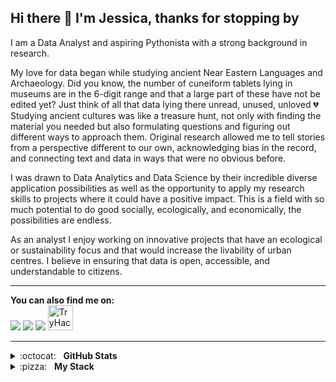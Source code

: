 ## Hi there 👋 I'm Jessica, thanks for stopping by

I am a Data Analyst and aspiring Pythonista with a strong background in research.

My love for data began while studying ancient Near Eastern Languages and Archaeology. Did you know, the number of cuneiform tablets lying in museums are in the 6-digit range and that a large part of these have not be edited yet? Just think of all that data lying there unread, unused, unloved :broken_heart:<br />
Studying ancient cultures was like a treasure hunt, not only with finding the material you needed but also formulating questions and figuring out different ways to approach them. Original research allowed me to tell stories from a perspective different to our own, acknowledging bias in the record, and connecting text and data in ways that were no obvious before.

I was drawn to Data Analytics and Data Science by their incredible diverse application possibilities as well as the opportunity to apply my research skills to projects where it could have a positive impact. This is a field with so much potential to do good socially, ecologically, and economically, the possibilities are endless.

As an analyst I enjoy working on innovative projects that have an ecological or sustainability focus and that would increase the livability of urban centres. I believe in ensuring that data is open, accessible, and understandable to citizens.


<!--**Portfolio website:** [https://jmbaldwin.github.io](https://jmbaldwin.github.io)-->

---

**You can also find me on:**<br/>
[<img src="https://img.shields.io/badge/linkedin-%230077B5.svg?&style=for-the-badge&logo=linkedin&logoColor=white"/>](https://www.linkedin.com/in/jessicambaldwin/)
[<img src="https://img.shields.io/badge/tableau-%E97627.svg?&style=for-the-badge&logo=tableau&logoColor=white&color=green"/>](https://public.tableau.com/app/profile/jessica.baldwin#!/?newProfile=&activeTab=0)
[<img src="https://img.shields.io/badge/librarything-%251A15.svg?&style=for-the-badge&logo=librarything&logoColor=white&color=b04949"/>](https://www.librarything.com/shelflife)
[<img src="https://tryhackme-badges.s3.amazonaws.com/oddbook.png" alt="TryHackMe" width="auto" height="40">](https://tryhackme.com/p/oddbook)

***

<details>
  <summary>:octocat:&nbsp;&nbsp;&nbsp;<b>GitHub Stats</b></summary>
  <br/>
  <p align='center'>
    <a href="#"><img src="https://github-readme-stats.vercel.app/api?username=jmb-oddbook&show_icons=true&count_private=true&theme=moltack&line_height=31.5" width="355"></a>
    <a href="#"><img src="https://github-readme-stats.vercel.app/api/top-langs/?username=jmb-oddbook&layout=compact&theme=moltack&hide=HTML,CSS" width="355"></a>
   </p>  
</details>

<details>
	<summary>:pizza:&nbsp;&nbsp;&nbsp;<b>My Stack</b></summary>
	<br/>
 
![Python](https://img.shields.io/badge/-Python-36507e?style=flat&logo=python)&nbsp;
![Pandas](https://img.shields.io/badge/-Pandas-36507e?style=flat&logo=pandas)&nbsp;
![NumPy](https://img.shields.io/badge/-NumPy-36507e?style=flat&logo=numpy&logoColor=6EA5C6)&nbsp;
![Scikit-Learn](https://img.shields.io/badge/-Scikit--Learn-36507e?style=flat&logo=scikit-learn&logoColor=F7931E)&nbsp;
![Jupyter](https://img.shields.io/badge/-Jupyter_Lab-36507e?style=flat&logo=jupyter&logoColor=F37626)&nbsp;
![Ubuntu](https://img.shields.io/badge/-Ubuntu-36507e?style=flat&logo=ubuntu&logoColor=#E95420)&nbsp;
![Tableau](https://img.shields.io/badge/-Tableau-36507e?style=flat&logo=tableau)&nbsp;
![MySQL](https://img.shields.io/badge/-MySQL-36507e?style=flat&logo=mysql)&nbsp;
</details>

<!--


- 🔭 I’m currently working on ...
- 🌱 I’m currently learning ...
- 👯 I’m looking to collaborate on ...
- 🤔 I’m looking for help with ...
- 💬 Ask me about ...
- 📫 How to reach me: ...
- 😄 Pronouns: ...
- ⚡ Fun fact: ...
-->



